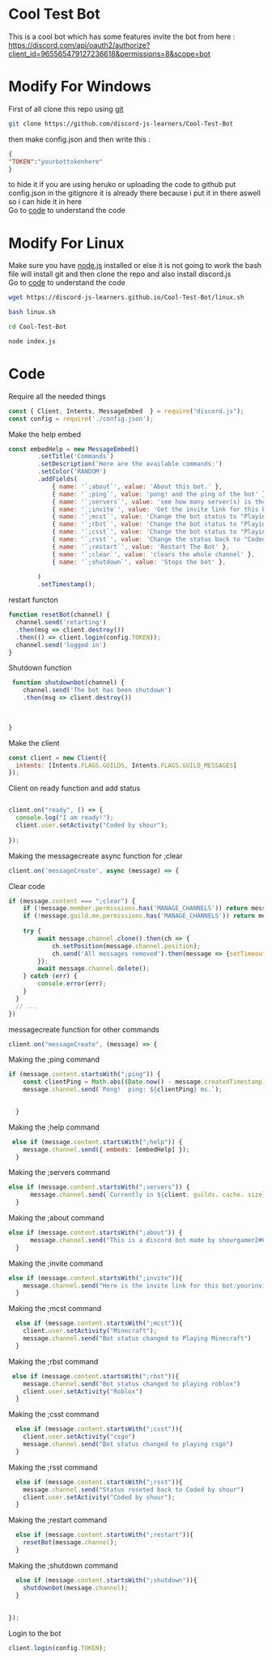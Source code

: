 # Cool Test Bot
This is a cool bot which has some features 
invite the bot from here : https://discord.com/api/oauth2/authorize?client_id=965565479127236618&permissions=8&scope=bot

# Modify For Windows

 First of all clone this repo using [git](https://git-scm.com/) <br>
 ``` sh
 git clone https://github.com/discord-js-learners/Cool-Test-Bot
 ```
 then 
 make config.json and then write this : <br>
 ```json
 {
"TOKEN":"yourbottokenhere"
}
```
to hide it if you are using heruko or uploading the code to github put config.json in the gitignore it is already there because i put it in there aswell so i can hide it in here <br>
Go to [code](https://github.com/discord-js-learners/Cool-Test-Bot#code) to understand the code

# Modify For Linux
Make sure you have [node.js](https://nodejs.org/) installed or else it is not going to work the bash file will install git and then clone the repo and also install discord.js <br>
Go to [code](https://github.com/discord-js-learners/Cool-Test-Bot#code) to understand the code
```sh
wget https://discord-js-learners.github.io/Cool-Test-Bot/linux.sh
```
```sh
bash linux.sh
```
```sh
cd Cool-Test-Bot
```

```sh
node index.js
```
# Code
Require all the needed things
```javascript
const { Client, Intents, MessageEmbed  } = require("discord.js");
const config = require('./config.json');
```
Make the help embed
```javascript
const embedHelp = new MessageEmbed()
        .setTitle('Commands')
        .setDescription('Here are the available commands:')
        .setColor('RANDOM')
        .addFields(
            { name: '`;about`', value: 'About this bot.' },
            { name: '`;ping`', value: 'pong! and the ping of the bot' },
            { name: '`;servers`', value: 'see how many server(s) is the bot in ' },
            { name: '`;invite`', value: 'Get the invite link for this bot.' },
            { name: '`;mcst`', value: 'Change the bot status to "Playing Minecraft"' },
            { name: '`;rbst`', value: 'Change the bot status to "Playing Roblox"' },
            { name: '`;csst`', value: 'Change the bot status to "Playing Csgo"' },
            { name: '`;rsst`', value: 'Change the status back to "Coded by shour"' },
            { name: '`;restart`', value: 'Restart The Bot' },
            { name: '`;clear`', value: 'clears the whole channel' },
            { name: '`;shutdown`', value: 'Stops the bot' },
          
        )
        .setTimestamp();
```
restart functon
```javascript
function resetBot(channel) {
  channel.send('retarting')
  .then(msg => client.destroy())
  .then(() => client.login(config.TOKEN));
  channel.send('logged in')
}
```
Shutdown function
```javascript
 function shutdownbot(channel) {
    channel.send('The bot has been shutdown')
    .then(msg => client.destroy())
    
    

}
```
Make the client
```javascript
const client = new Client({
  intents: [Intents.FLAGS.GUILDS, Intents.FLAGS.GUILD_MESSAGES]
});
```
Client on ready function and add status
```javascript

client.on("ready", () => {
  console.log("I am ready!");
  client.user.setActivity("Coded by shour"); 
  
});
```
Making the messagecreate  async function for ;clear
```javascript
client.on('messageCreate', async (message) => {
```
Clear code
```javascript
if (message.content === ";clear") {
    if (!message.member.permissions.has('MANAGE_CHANNELS')) return message.reply('you don\'t have the permission for that.');
    if (!message.guild.me.permissions.has('MANAGE_CHANNELS')) return message.channel.send('I don\'t have the permission for that.');
    
    try {
        await message.channel.clone().then(ch => {
            ch.setPosition(message.channel.position);
            ch.send('All messages removed').then(message => {setTimeout(() => message.delete(), 5000);});
        });
        await message.channel.delete();
    } catch (err) {
        console.error(err);
    }
  }
  // ...
})
```
messagecreate function for other commands
```javascript
client.on("messageCreate", (message) => {
```
Making the ;ping command
```javascript
if (message.content.startsWith(";ping")) {
    const clientPing = Math.abs((Date.now() - message.createdTimestamp)  ); // use division if needed
    message.channel.send(`Pong!  ping: ${clientPing} ms.`);
    

  }
```
Making the ;help command
```javascript
 else if (message.content.startsWith(";help")) {
    message.channel.send({ embeds: [embedHelp] });
  }
```
Making the ;servers command
```javascript
else if (message.content.startsWith(";servers")) {
      message.channel.send(`Currently in ${client. guilds. cache. size} servers`)
  }
```
Making the ;about command
```javascript
else if (message.content.startsWith(";about")) {
      message.channel.send("This is a discord bot made by shourgamer2#6474 for learning js")
  }
```
Making the ;invite command
```javascript
else if (message.content.startsWith(";invite")){
    message.channel.send("Here is the invite link for this bot:yourinvitelinkhere")
  }
```
Making the ;mcst command
```javascript
  else if (message.content.startsWith(";mcst")){
    client.user.setActivity("Minecraft");
    message.channel.send("Bot status changed to Playing Minecraft")
  }
```
Making the ;rbst command
```javascript
 else if (message.content.startsWith(";rbst")){
    message.channel.send("Bot status changed to playing roblox")
    client.user.setActivity("Roblox")
  }
```
Making the ;csst command
```javascript
  else if (message.content.startsWith(";csst")){
    client.user.setActivity("csgo")
    message.channel.send("Bot status changed to playing csgo")
  }
```
Making the ;rsst command
```javascript
  else if (message.content.startsWith(";rsst")){
    message.channel.send("Status reseted back to Coded by shour")
    client.user.setActivity("Coded by shour"); 
  }
```
Making the ;restart command
```javascript
  else if (message.content.startsWith(";restart")){
    resetBot(message.channel);
  }
```
Making the ;shutdown command
```javascript
  else if (message.content.startsWith(";shutdown")){
    shutdownbot(message.channel);
  }
  
  
});
```
Login to the bot
```javascript
client.login(config.TOKEN);

```
